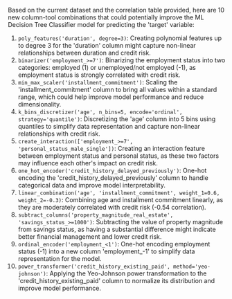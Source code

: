  Based on the current dataset and the correlation table provided, here are 10 new column-tool combinations that could potentially improve the ML Decision Tree Classifier model for predicting the 'target' variable:

1. `poly_features('duration', degree=3)`: Creating polynomial features up to degree 3 for the 'duration' column might capture non-linear relationships between duration and credit risk.
2. `binarizer('employment_>=7')`: Binarizing the employment status into two categories: employed (1) or unemployed/not employed (-1), as employment status is strongly correlated with credit risk.
3. `min_max_scaler('installment_commitment')`: Scaling the 'installment_commitment' column to bring all values within a standard range, which could help improve model performance and reduce dimensionality.
4. `k_bins_discretizer('age', n_bins=5, encode='ordinal', strategy='quantile')`: Discretizing the 'age' column into 5 bins using quantiles to simplify data representation and capture non-linear relationships with credit risk.
5. `create_interaction(['employment_>=7', 'personal_status_male_single'])`: Creating an interaction feature between employment status and personal status, as these two factors may influence each other's impact on credit risk.
6. `one_hot_encoder('credit_history_delayed_previously')`: One-hot encoding the 'credit_history_delayed_previously' column to handle categorical data and improve model interpretability.
7. `linear_combination('age', 'installment_commitment', weight_1=0.6, weight_2=-0.3)`: Combining age and installment commitment linearly, as they are moderately correlated with credit risk (-0.54 correlation).
8. `subtract_columns('property_magnitude_real_estate', 'savings_status_>=1000')`: Subtracting the value of property magnitude from savings status, as having a substantial difference might indicate better financial management and lower credit risk.
9. `ordinal_encoder('employment_<1')`: One-hot encoding employment status (-1) into a new column 'employment_-1' to simplify data representation for the model.
10. `power_transformer('credit_history_existing_paid', method='yeo-johnson')`: Applying the Yeo-Johnson power transformation to the 'credit_history_existing_paid' column to normalize its distribution and improve model performance.